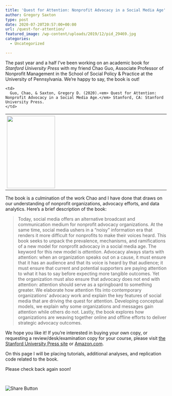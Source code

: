 ```yaml
---
title: 'Quest for Attention: Nonprofit Advocacy in a Social Media Age'
author: Gregory Saxton
type: post
date: 2020-07-20T20:57:00+00:00
url: /quest-for-attention/
featured_image: /wp-content/uploads/2019/12/pid_29469.jpg
categories:
  - Uncategorized

---
```

The past year and a half I&#8217;ve been working on an academic book for _Stanford University Press_ with my friend Chao Guo, Associate Professor of Nonprofit Management in the School of Social Policy & Practice at the University of Pennsylvania. We&#8217;re happy to say, the book is out!

<table>
  <tr>
    <td style='width: 25%; padding:5px'>
      <a href="https://www.sup.org/books/title/?id=29469"><img loading="lazy" src="http://social-metrics.org/wp-content/uploads/2019/12/pid_29469-medium.jpg" alt="" width="150" height="225" class="alignnone size-full wp-image-2500" /></a>
    </td>
    
    <td>
      Guo, Chao, & Saxton, Gregory D. (2020).<em> Quest for Attention: Nonprofit Advocacy in a Social Media Age.</em> Stanford, CA: Stanford University Press.
    </td>
  </tr>
</table>

The book is a culmination of the work Chao and I have done that draws on our understanding of nonprofit organizations, advocacy efforts, and data analytics. Here&#8217;s a brief description of the book:

> Today, social media offers an alternative broadcast and communication medium for nonprofit advocacy organizations. At the same time, social media ushers in a &#8220;noisy&#8221; information era that renders it more difficult for nonprofits to make their voices heard. This book seeks to unpack the prevalence, mechanisms, and ramifications of a new model for nonprofit advocacy in a social media age. The keyword for this new model is _attention_. Advocacy always starts with attention: when an organization speaks out on a cause, it must ensure that it has an audience and that its voice is heard by that audience; it must ensure that current and potential supporters are paying attention to what it has to say before expecting more tangible outcomes. Yet the organization must also ensure that advocacy does not end with attention: attention should serve as a springboard to something greater. We elaborate how attention fits into contemporary organizations&#8217; advocacy work and explain the key features of social media that are driving the quest for attention. Developing conceptual models, we explain why some organizations and messages gain attention while others do not. Lastly, the book explores how organizations are weaving together online and offline efforts to deliver strategic advocacy outcomes.

We hope you like it! If you&#8217;re interested in buying your own copy, or requesting a review/desk/examination copy for your course, please visit <a href="https://www.sup.org/books/title/?id=29469" rel="noopener noreferrer" target="_blank">the Stanford University Press site</a> or <a href="https://www.amazon.com/Quest-Attention-Nonprofit-Advocacy-Social/dp/1503613070/ref=sr_1_1?crid=1ZPXC9ML969M2&#038;dchild=1&#038;keywords=the+quest+for+attention+nonprofit+advocacy+in+a+social+media+age&#038;qid=1595264400&#038;sprefix=the+quest+for+attention%2Caps%2C166&#038;sr=8-1" rel="noopener noreferrer" target="_blank">Amazon.com</a>.

On this page I will be placing tutorials, additional analyses, and replication code related to the book.

Please check back again soon!

<div style="padding-bottom:20px; padding-top:10px;" class="hupso-share-buttons">
  <!-- Hupso Share Buttons - https://www.hupso.com/share/ -->
  
  <a class="hupso_toolbar" href="https://www.hupso.com/share/"><img src="http://static.hupso.com/share/buttons/share-medium.png" style="border:0px; padding-top: 5px; float:left;" alt="Share Button" /></a><!-- Hupso Share Buttons -->
</div>
